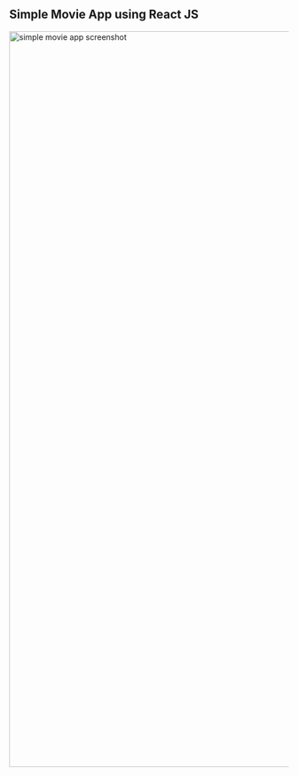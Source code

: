 ## Simple Movie App using React JS

<img width="1329" alt="simple movie app screenshot" src="https://github.com/cosmospluism/react-movie-beginner/assets/135795502/5bcd8d64-1b48-457c-a9cf-9724b45c4f3a">
